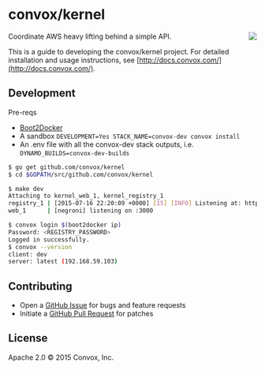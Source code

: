 # convox/kernel

<a href="https://travis-ci.org/convox/kernel">
  <img align="right" src="https://travis-ci.org/convox/kernel.svg?branch=master">
</a>

Coordinate AWS heavy lifting behind a simple API.

This is a guide to developing the convox/kernel project. For detailed
installation and usage instructions, see [http://docs.convox.com/](http://docs.convox.com/).

## Development

Pre-reqs

* [Boot2Docker](http://boot2docker.io/)
* A sandbox `DEVELOPMENT=Yes STACK_NAME=convox-dev convox install`
* An .env file with all the convox-dev stack outputs, i.e. `DYNAMO_BUILDS=convox-dev-builds`

```bash
$ go get github.com/convox/kernel
$ cd $GOPATH/src/github.com/convox/kernel

$ make dev
Attaching to kernel_web_1, kernel_registry_1
registry_1 | [2015-07-16 22:20:09 +0000] [15] [INFO] Listening at: http://0.0.0.0:5000 (15)
web_1      | [negroni] listening on :3000

$ convox login $(boot2docker ip)
Password: <REGISTRY_PASSWORD>
Logged in successfully.
$ convox --version
client: dev
server: latest (192.168.59.103)
```

## Contributing

* Open a [GitHub Issue](https://github.com/convox/kernel/issues/new) for bugs and feature requests
* Initiate a [GitHub Pull Request](https://help.github.com/articles/using-pull-requests/) for patches

## License

Apache 2.0 &copy; 2015 Convox, Inc.
